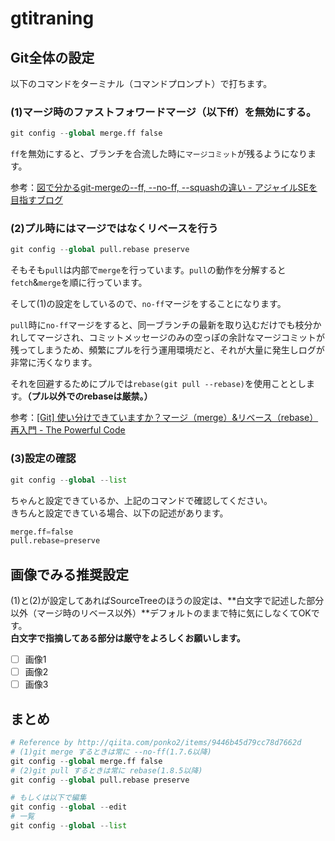 # gtitraning

## Git全体の設定

以下のコマンドをターミナル（コマンドプロンプト）で打ちます。

### (1)マージ時のファストフォワードマージ（以下ff）を無効にする。

```python
git config --global merge.ff false
```

`ff`を無効にすると、ブランチを合流した時に`マージコミット`が残るようになります。

参考：[図で分かるgit-mergeの--ff, --no-ff, --squashの違い - アジャイルSEを目指すブログ](http://d.hatena.ne.jp/sinsoku/20111025/1319497900)

### (2)プル時にはマージではなくリベースを行う

```python
git config --global pull.rebase preserve
```

そもそも`pull`は内部で`merge`を行っています。`pull`の動作を分解すると`fetch`&`merge`を順に行っています。

そして(1)の設定をしているので、`no-ff`マージをすることになります。

`pull`時に`no-ff`マージをすると、同一ブランチの最新を取り込むだけでも枝分かれしてマージされ、コミットメッセージのみの空っぽの余計なマージコミットが残ってしまうため、頻繁にプルを行う運用環境だと、それが大量に発生しログが非常に汚くなります。

それを回避するためにプルでは`rebase(git pull --rebase)`を使用こととします。**（プル以外でのrebaseは厳禁。）**

参考：[[Git] 使い分けできていますか？マージ（merge）&リベース（rebase）再入門 - The Powerful Code](http://powerful-code.com/blog/2012/11/merge-or-rebase/)

### (3)設定の確認

```python
git config --global --list
```

ちゃんと設定できているか、上記のコマンドで確認してください。  
きちんと設定できている場合、以下の記述があります。

```python
merge.ff=false
pull.rebase=preserve
```

## 画像でみる推奨設定

(1)と(2)が設定してあればSourceTreeのほうの設定は、**白文字で記述した部分以外（マージ時のリベース以外）**デフォルトのままで特に気にしなくてOKです。  
**白文字で指摘してある部分は厳守をよろしくお願いします。**

- [ ] 画像1
- [ ] 画像2
- [ ] 画像3

## まとめ

```python
# Reference by http://qiita.com/ponko2/items/9446b45d79cc78d7662d
# (1)git merge するときは常に --no-ff(1.7.6以降)
git config --global merge.ff false
# (2)git pull するときは常に rebase(1.8.5以降)
git config --global pull.rebase preserve

# もしくは以下で編集
git config --global --edit
# 一覧
git config --global --list
```

